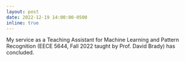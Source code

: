```yaml
---
layout: post
date: 2022-12-19 14:00:00-0500
inline: true
---
```


My service as a Teaching Assistant for Machine Learning and Pattern Recognition (EECE 5644, Fall 2022 taught by Prof. David Brady) has concluded. 


